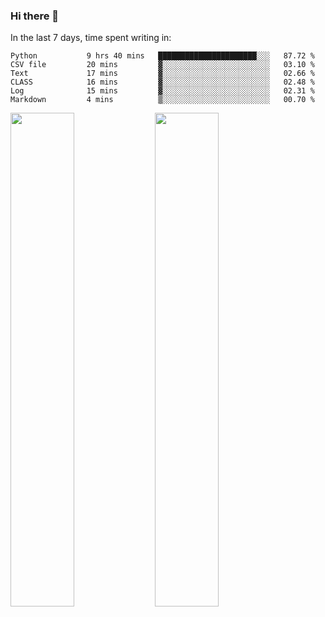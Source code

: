 ### Hi there 👋

In the last 7 days, time spent writing in:

<!--START_SECTION:waka-->

```text
Python           9 hrs 40 mins   ██████████████████████░░░   87.72 %
CSV file         20 mins         ▓░░░░░░░░░░░░░░░░░░░░░░░░   03.10 %
Text             17 mins         ▓░░░░░░░░░░░░░░░░░░░░░░░░   02.66 %
CLASS            16 mins         ▓░░░░░░░░░░░░░░░░░░░░░░░░   02.48 %
Log              15 mins         ▓░░░░░░░░░░░░░░░░░░░░░░░░   02.31 %
Markdown         4 mins          ▒░░░░░░░░░░░░░░░░░░░░░░░░   00.70 %
```

<!--END_SECTION:waka-->

<img src="https://wakatime.com/share/@jimtje/5d0c92de-08f8-4a72-8f2f-6a9693d1e318.svg" width=45% height=45%> <img src="https://wakatime.com/share/@jimtje/501498ae-bda5-4da7-a89d-b40bcdd5556d.svg" width=45% height=45%>

